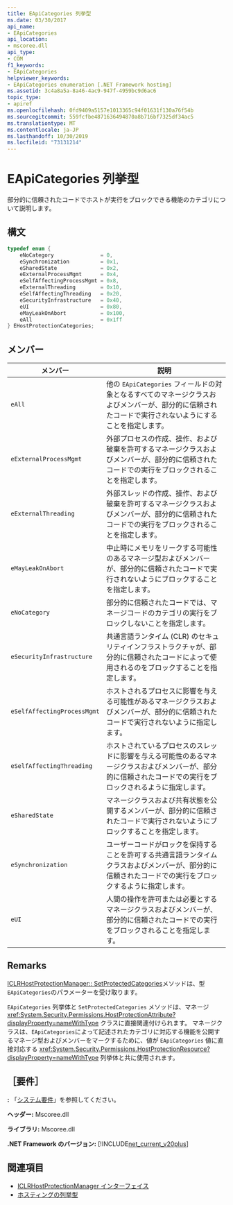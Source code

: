```yaml
---
title: EApiCategories 列挙型
ms.date: 03/30/2017
api_name:
- EApiCategories
api_location:
- mscoree.dll
api_type:
- COM
f1_keywords:
- EApiCategories
helpviewer_keywords:
- EApiCategories enumeration [.NET Framework hosting]
ms.assetid: 3c4a8a5a-8a46-4ac9-947f-4959bc9d6ac6
topic_type:
- apiref
ms.openlocfilehash: 0fd9409a5157e1013365c94f01631f130a76f54b
ms.sourcegitcommit: 559fcfbe4871636494870a8b716bf7325df34ac5
ms.translationtype: MT
ms.contentlocale: ja-JP
ms.lasthandoff: 10/30/2019
ms.locfileid: "73131214"
---
```

# <a name="eapicategories-enumeration"></a>EApiCategories 列挙型
部分的に信頼されたコードでホストが実行をブロックできる機能のカテゴリについて説明します。  
  
## <a name="syntax"></a>構文  
  
```cpp  
typedef enum {  
    eNoCategory               = 0,  
    eSynchronization          = 0x1,  
    eSharedState              = 0x2,  
    eExternalProcessMgmt      = 0x4,  
    eSelfAffectingProcessMgmt = 0x8,  
    eExternalThreading        = 0x10,  
    eSelfAffectingThreading   = 0x20,  
    eSecurityInfrastructure   = 0x40,  
    eUI                       = 0x80,  
    eMayLeakOnAbort           = 0x100,  
    eAll                      = 0x1ff  
} EHostProtectionCategories;  
```  
  
## <a name="members"></a>メンバー  
  
|メンバー|説明|  
|------------|-----------------|  
|`eAll`|他の `EApiCategories` フィールドの対象となるすべてのマネージクラスおよびメンバーが、部分的に信頼されたコードで実行されないようにすることを指定します。|  
|`eExternalProcessMgmt`|外部プロセスの作成、操作、および破棄を許可するマネージクラスおよびメンバーが、部分的に信頼されたコードでの実行をブロックされることを指定します。|  
|`eExternalThreading`|外部スレッドの作成、操作、および破棄を許可するマネージクラスおよびメンバーが、部分的に信頼されたコードでの実行をブロックされることを指定します。|  
|`eMayLeakOnAbort`|中止時にメモリをリークする可能性のあるマネージ型およびメンバーが、部分的に信頼されたコードで実行されないようにブロックすることを指定します。|  
|`eNoCategory`|部分的に信頼されたコードでは、マネージコードのカテゴリの実行をブロックしないことを指定します。|  
|`eSecurityInfrastructure`|共通言語ランタイム (CLR) のセキュリティインフラストラクチャが、部分的に信頼されたコードによって使用されるのをブロックすることを指定します。|  
|`eSelfAffectingProcessMgmt`|ホストされるプロセスに影響を与える可能性があるマネージクラスおよびメンバーが、部分的に信頼されたコードで実行されないように指定します。|  
|`eSelfAffectingThreading`|ホストされているプロセスのスレッドに影響を与える可能性のあるマネージクラスおよびメンバーが、部分的に信頼されたコードでの実行をブロックされるように指定します。|  
|`eSharedState`|マネージクラスおよび共有状態を公開するメンバーが、部分的に信頼されたコードで実行されないようにブロックすることを指定します。|  
|`eSynchronization`|ユーザーコードがロックを保持することを許可する共通言語ランタイムクラスおよびメンバーが、部分的に信頼されたコードでの実行をブロックするように指定します。|  
|`eUI`|人間の操作を許可または必要とするマネージクラスおよびメンバーが、部分的に信頼されたコードでの実行をブロックされることを指定します。|  
  
## <a name="remarks"></a>Remarks  
 [ICLRHostProtectionManager:: SetProtectedCategories](../../../../docs/framework/unmanaged-api/hosting/iclrhostprotectionmanager-setprotectedcategories-method.md)メソッドは、型 `EApiCategories`のパラメーターを受け取ります。  
  
 `EApiCategories` 列挙体と `SetProtectedCategories` メソッドは、マネージ <xref:System.Security.Permissions.HostProtectionAttribute?displayProperty=nameWithType> クラスに直接関連付けられます。 マネージクラスは、`EApiCategories`によって記述されたカテゴリに対応する機能を公開するマネージ型およびメンバーをマークするために、値が `EApiCategories` 値に直接対応する <xref:System.Security.Permissions.HostProtectionResource?displayProperty=nameWithType> 列挙体と共に使用されます。  
  
## <a name="requirements"></a>［要件］  
 **:** 「[システム要件](../../../../docs/framework/get-started/system-requirements.md)」を参照してください。  
  
 **ヘッダー:** Mscoree.dll  
  
 **ライブラリ:** Mscoree.dll  
  
 **.NET Framework のバージョン:** [!INCLUDE[net_current_v20plus](../../../../includes/net-current-v20plus-md.md)]  
  
## <a name="see-also"></a>関連項目

- [ICLRHostProtectionManager インターフェイス](../../../../docs/framework/unmanaged-api/hosting/iclrhostprotectionmanager-interface.md)
- [ホスティングの列挙型](../../../../docs/framework/unmanaged-api/hosting/hosting-enumerations.md)
